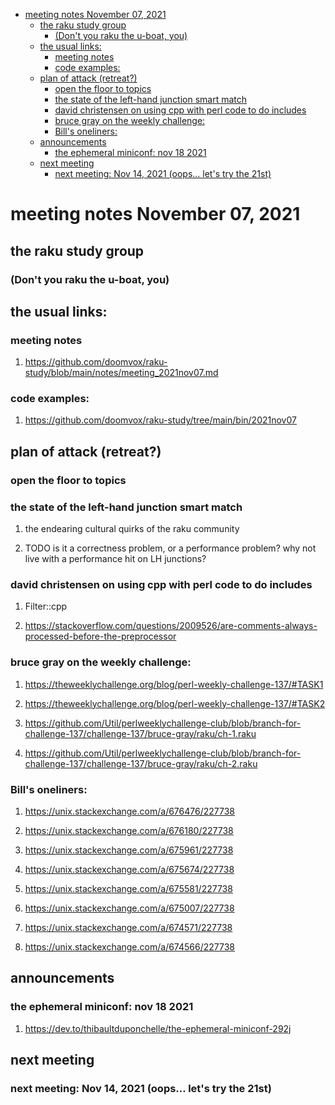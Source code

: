 - [meeting notes November 07, 2021](#org7c33c39)
  - [the raku study group](#org7674d1b)
    - [(Don't you raku the u-boat, you)](#orgab440c2)
  - [the usual links:](#orgad25d7c)
    - [meeting notes](#org10ea853)
    - [code examples:](#orgf28da8c)
  - [plan of attack (retreat?)](#org5e31ca7)
    - [open the floor to topics](#org2b5b1d4)
    - [the state of the left-hand junction smart match](#org2abd2d0)
    - [david christensen on using cpp with perl code to do includes](#org9288f96)
    - [bruce gray on the weekly challenge:](#org19d354c)
    - [Bill's oneliners:](#org4e8258e)
  - [announcements](#orged5c46a)
    - [the ephemeral miniconf: nov 18 2021](#org1b9a2fe)
  - [next meeting](#orge1f12d7)
    - [next meeting: Nov 14, 2021 (oops&#x2026; let's try the 21st)](#orged81c57)


<a id="org7c33c39"></a>

# meeting notes November 07, 2021


<a id="org7674d1b"></a>

## the raku study group


<a id="orgab440c2"></a>

### (Don't you raku the u-boat, you)


<a id="orgad25d7c"></a>

## the usual links:


<a id="org10ea853"></a>

### meeting notes

1.  <https://github.com/doomvox/raku-study/blob/main/notes/meeting_2021nov07.md>


<a id="orgf28da8c"></a>

### code examples:

1.  <https://github.com/doomvox/raku-study/tree/main/bin/2021nov07>


<a id="org5e31ca7"></a>

## plan of attack (retreat?)


<a id="org2b5b1d4"></a>

### open the floor to topics


<a id="org2abd2d0"></a>

### the state of the left-hand junction smart match

1.  the endearing cultural quirks of the raku community

2.  TODO is it a correctness problem, or a performance problem?  why not live with a performance hit on LH junctions?


<a id="org9288f96"></a>

### david christensen on using cpp with perl code to do includes

1.  Filter::cpp

2.  <https://stackoverflow.com/questions/2009526/are-comments-always-processed-before-the-preprocessor>


<a id="org19d354c"></a>

### bruce gray on the weekly challenge:

1.  <https://theweeklychallenge.org/blog/perl-weekly-challenge-137/#TASK1>

2.  <https://theweeklychallenge.org/blog/perl-weekly-challenge-137/#TASK2>

3.  <https://github.com/Util/perlweeklychallenge-club/blob/branch-for-challenge-137/challenge-137/bruce-gray/raku/ch-1.raku>

4.  <https://github.com/Util/perlweeklychallenge-club/blob/branch-for-challenge-137/challenge-137/bruce-gray/raku/ch-2.raku>


<a id="org4e8258e"></a>

### Bill's oneliners:

1.  <https://unix.stackexchange.com/a/676476/227738>

2.  <https://unix.stackexchange.com/a/676180/227738>

3.  <https://unix.stackexchange.com/a/675961/227738>

4.  <https://unix.stackexchange.com/a/675674/227738>

5.  <https://unix.stackexchange.com/a/675581/227738>

6.  <https://unix.stackexchange.com/a/675007/227738>

7.  <https://unix.stackexchange.com/a/674571/227738>

8.  <https://unix.stackexchange.com/a/674566/227738>


<a id="orged5c46a"></a>

## announcements


<a id="org1b9a2fe"></a>

### the ephemeral miniconf: nov 18 2021

1.  <https://dev.to/thibaultduponchelle/the-ephemeral-miniconf-292j>


<a id="orge1f12d7"></a>

## next meeting


<a id="orged81c57"></a>

### next meeting: Nov 14, 2021 (oops&#x2026; let's try the 21st)
